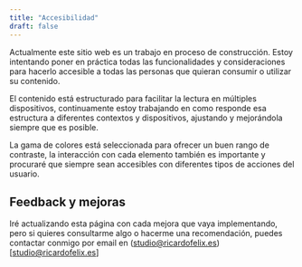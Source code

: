 ```yaml
---
title: "Accesibilidad"
draft: false
---
```


Actualmente este sitio web es un trabajo en proceso de construcción. Estoy intentando poner en práctica todas las funcionalidades y consideraciones para hacerlo accesible a todas las personas que quieran consumir o utilizar su contenido.

El contenido está estructurado para facilitar la lectura en múltiples dispositivos, continuamente estoy trabajando en como responde esa estructura a diferentes contextos y dispositivos, ajustando y mejorándola siempre que es posible.

La gama de colores está seleccionada para ofrecer un buen rango de contraste, la interacción con cada elemento también es importante y procuraré que siempre sean accesibles con diferentes tipos de acciones del usuario.

## Feedback y mejoras

Iré actualizando esta página con cada mejora que vaya implementando, pero si quieres consultarme algo o hacerme una recomendación, puedes contactar conmigo por email en (studio@ricardofelix.es)[studio@ricardofelix.es]